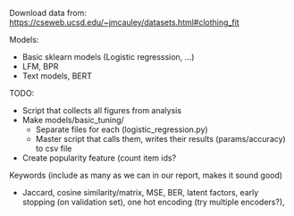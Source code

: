 Download data from: 
https://cseweb.ucsd.edu/~jmcauley/datasets.html#clothing_fit

Models:
- Basic sklearn models (Logistic regresssion, ...)
- LFM, BPR
- Text models, BERT

TODO:
- Script that collects all figures from analysis
- Make models/basic_tuning/
    - Separate files for each (logistic_regression.py)
    - Master script that calls them, writes their results (params/accuracy) to csv file
- Create popularity feature (count item ids?

Keywords (include as many as we can in our report, makes it sound good)
- Jaccard, cosine similarity/matrix, MSE, BER, latent factors, early stopping (on validation set), one hot encoding (try multiple encoders?),
